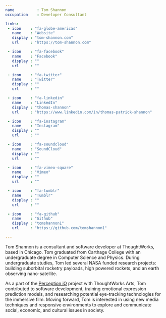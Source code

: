 ```yaml
---
name          : Tom Shannon
occupation    : Developer Consultant

links:
 - icon    : "fa-globe-americas"
   name    : "Website"
   display : "tom-shannon.com"
   url     : "https://tom-shannon.com"

 - icon    : "fa-facebook"
   name    : "Facebook"
   display : ""
   url     : ""

 - icon    : "fa-twitter"
   name    : "Twitter"
   display : ""
   url     : ""

 - icon    : "fa-linkedin"
   name    : "LinkedIn"
   display : "thomas-shannon"
   url     : "https://www.linkedin.com/in/thomas-patrick-shannon"

 - icon    : "fa-instagram"
   name    : "Instagram"
   display : ""
   url     : ""

 - icon    : "fa-soundcloud"
   name    : "SoundCloud"
   display : ""
   url     : ""

 - icon    : "fa-vimeo-square"
   name    : "Vimeo"
   display : ""
   url     : ""

 - icon    : "fa-tumblr"
   name    : "Tumblr"
   display : ""
   url     : ""

 - icon    : "fa-github"
   name    : "Github"
   display : "tomshannon1"
   url     : "https://github.com/tomshannon1"

---
```

Tom Shannon is a consultant and software developer at ThoughtWorks, based in Chicago. Tom graduated from Carthage College with an undergraduate degree in Computer Science and Physics. During undergraduate studies, Tom led several NASA funded research projects: building suborbital rocketry payloads, high powered rockets, and an earth observing nano-satellite.

As a part of the [Perception iO](/projects/perception-io/) project with ThoughtWorks Arts, Tom contributed to software development, training emotional expression prediction models, and researching potential eye-tracking technologies for the immersive film. Moving forward, Tom is interested in using new media techniques and responsive environments to explore and communicate social, economic, and cultural issues in society.